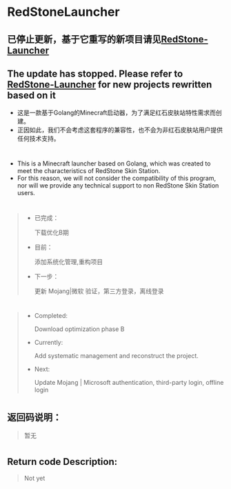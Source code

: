 # RedStoneLauncher
## 已停止更新，基于它重写的新项目请见[RedStone-Launcher](https://github.com/TimeOoout/RedStone-Launcher)
## The update has stopped. Please refer to [RedStone-Launcher](https://github.com/TimeOoout/RedStone-Launcher) for new projects rewritten based on it
* 这是一款基于Golang的Minecraft启动器，为了满足红石皮肤站特性需求而创建。
* 正因如此，我们不会考虑这套程序的兼容性，也不会为非红石皮肤站用户提供任何技术支持。
#
* This is a Minecraft launcher based on Golang, which was created to meet the characteristics of RedStone Skin Station.
* For this reason, we will not consider the compatibility of this program, nor will we provide any technical support to non RedStone Skin Station users.
#
> * 已完成：<p align="left">下载优化B期</p>
> * 目前：<p align="left">添加系统化管理,重构项目</p>
> * 下一步：<p align="left">更新 Mojang|微软 验证，第三方登录，离线登录</p>
#
> * Completed:<p align="left">Download optimization phase B</p>
> * Currently:<p align="left">Add systematic management and reconstruct the project.</p>
> * Next:<p align="left">Update Mojang | Microsoft authentication, third-party login, offline login</p>
#
## 返回码说明：
> 暂无

#
## Return code Description:
> Not yet
